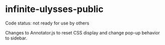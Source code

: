 infinite-ulysses-public
=======================

Code status: not ready for use by others

Changes to Annotator.js to reset CSS display and change pop-up behavior to sidebar.